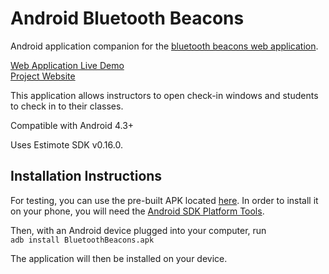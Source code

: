 # Android Bluetooth Beacons

Android application companion for the [bluetooth beacons web application](https://github.com/audreysharp/bluetooth-beacons).

[Web Application Live Demo](https://shibboleth-yechoorv.cloudapps.unc.edu)  
[Project Website](http://bluetoothbeacon.web.unc.edu/)  

This application allows instructors to open check-in windows and students to check in to their classes.

Compatible with Android 4.3+

Uses Estimote SDK v0.16.0.

## Installation Instructions

For testing, you can use the pre-built APK located [here](https://github.com/audreysharp/android-bluetooth-beacons/blob/master/BluetoothBeacons.apk). In order to install it on your phone, you will need the [Android SDK Platform Tools](https://developer.android.com/studio/releases/platform-tools.html).

Then, with an Android device plugged into your computer, run  
```adb install BluetoothBeacons.apk```

The application will then be installed on your device.